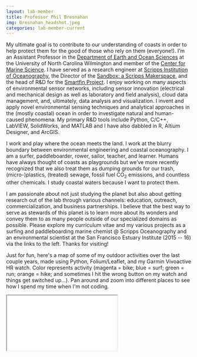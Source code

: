 ```yaml
---
layout: lab-member
title: Professor Phil Bresnahan
img: Bresnahan_headshot.jpeg
categories: lab-member-current
---
```


My ultimate goal is to contribute to our understanding of coasts in order to help protect them for the good of those who rely on them (everyone!). I’m an Assistant Professor in the <a href="https://uncw.edu/earsci/">Department of Earth and Ocean Sciences<a/> at the University of North Carolina Wilmington and member of the <a href="https://uncw.edu/cms/">Center for Marine Science<a/>. I have served as a research engineer at <a href="https://scripps.ucsd.edu">Scripps Institution of Oceanography</a>, the Director of the <a href="https://scrippssandbox.ucsd.edu/">Sandbox: a Scripps Makerspace</a>, and the head of R&D for the <a href="./smartfin/">Smartfin Project</a>. I enjoy working on many aspects of environmental sensor networks, including sensor innovation (electrical and mechanical design as well as laboratory and field analysis), cloud data management, and, ultimately, data analysis and visualization. I invent and apply novel environmental sensing techniques and analytical approaches in the (mostly coastal) ocean in order to investigate natural and human-caused phenomena. My primary R&D tools include Python, C/C++, LabVIEW, SolidWorks, and MATLAB and I have also dabbled in R, Altium Designer, and ArcGIS.

I work and play where the ocean meets the land. I work at the blurry boundary between environmental engineering and coastal oceanography. I am a surfer, paddleboarder, rower, sailor, teacher, and learner. Humans have always thought of coasts as playgrounds but we’ve more recently recognized that we also treat them as dumping grounds for our trash, (micro-)plastics, (treated) sewage, fossil fuel CO<sub>2</sub> emissions, and countless other chemicals. I study coastal waters because I want to protect them. 

I am passionate about not just studying the planet but also about getting research out of the lab through various channels: education, outreach,  commercialization, and business partnerships. I believe that the best way to serve as stewards of this planet is to learn more about its wonders and convey them to as many people outside of our specialized domains as possible. Please explore my curriculum vitae and my various projects as a surfing and paddleboarding marine chemist @ Scripps Oceanography and an environmental scientist at the San Francisco Estuary Institute (2015 -- 16) via the links to the left. Thanks for visiting!

Just for fun, here's a map of some of my outdoor activities over the last couple years, made using Python, Folium/Leaflet, and my Garmin Vivoactive HR watch. Color represents activity (magenta = bike; blue = surf; green = run; orange = hike; and sometimes I hit the wrong button on my watch and things get switched up...). Pan around and zoom into different places to see how I spend my time when I'm not coding.

<div class="resp-container">
    <iframe class="resp-iframe" src="../interactive-pages/gps-self-tracking.html"></iframe>
</div>
